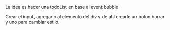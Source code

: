 La idea es hacer una todoList en base al event bubble

Crear el input, agregarlo al elemento del div y de ahí
crearle un boton borrar y uno para cambiar estilo.


